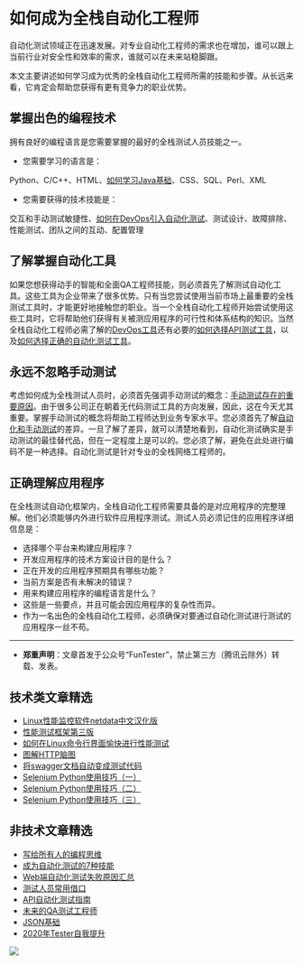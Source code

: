 # 如何成为全栈自动化工程师



自动化测试领域正在迅速发展。对专业自动化工程师的需求也在增加，谁可以跟上当前行业对安全性和效率的需求，谁就可以在未来站稳脚跟。

本文主要讲述如何学习成为优秀的全栈自动化工程师所需的技能和步骤。从长远来看，它肯定会帮助您获得有更有竞争力的职业优势。

## 掌握出色的编程技术

拥有良好的编程语言是您需要掌握的最好的全栈测试人员技能之一。

* 您需要学习的语言是：

Python、C/C++、HTML、[如何学习Java基础](https://mp.weixin.qq.com/s/FCPStkYoJF67NYln4Lc6xg)、CSS、SQL、Perl、XML

* 您需要获得的技术技能是：

交互和手动测试敏捷性、[如何在DevOps引入自动化测试](https://mp.weixin.qq.com/s/MclK3VvMN1dsiXXJO8g7ig)、测试设计、故障排除、性能测试、团队之间的互动、配置管理

## 了解掌握自动化工具

如果您想获得动手的智能和全面QA工程师技能，则必须首先了解测试自动化工具。这些工具为企业带来了很多优势。只有当您尝试使用当前市场上最重要的全栈测试工具时，才能更好地接触您的职业。当一个全栈自动化工程师开始尝试使用这些工具时，它将帮助他们获得有关被测应用程序的可行性和体系结构的知识。当然全栈自动化工程师必需了解的[DevOps工具](https://mp.weixin.qq.com/s/4r8FoxQyYZ5naowML5Cw-Q)还有必要的[如何选择API测试工具](https://mp.weixin.qq.com/s/m2TNJDiqAAWYV9L6UP-29w)，以及[如何选择正确的自动化测试工具](https://mp.weixin.qq.com/s/_Ee78UW9CxRpV5MoTrfgCQ)。

## 永远不忽略手动测试

考虑如何成为全栈测试人员时，必须首先强调手动测试的概念：[手动测试存在的重要原因](https://mp.weixin.qq.com/s/mW5vryoJIkeskZLkBPFe0Q)。由于很多公司正在朝着无代码测试工具的方向发展，因此，这在今天尤其重要。掌握手动测试的概念将帮助工程师达到业务专家水平。您必须首先了解[自动化和手动测试](https://mp.weixin.qq.com/s/mMr_4C98W_FOkks2i2TiCg)的差异。一旦了解了差异，就可以清楚地看到，自动化测试确实是手动测试的最佳替代品，但在一定程度上是可以的。您必须了解，避免在此处进行编码不是一种选择。自动化测试是针对专业的全栈网络工程师的。


## 正确理解应用程序

在全栈测试自动化框架内，全栈自动化工程师需要具备的是对应用程序的完整理解。他们必须能够内外进行软件应用程序测试。测试人员必须记住的应用程序详细信息是：

* 选择哪个平台来构建应用程序？
* 开发应用程序的技术方案设计目的是什么？
* 正在开发的应用程序预期具有哪些功能？
* 当前方案是否有未解决的错误？
* 用来构建应用程序的编程语言是什么？
* 这些是一些要点，并且可能会因应用程序的复杂性而异。
* 作为一名出色的全栈自动化工程师，必须确保对要通过自动化测试进行测试的应用程序一丝不苟。

---
* **郑重声明**：文章首发于公众号“FunTester”，禁止第三方（腾讯云除外）转载、发表。

## 技术类文章精选

- [Linux性能监控软件netdata中文汉化版](https://mp.weixin.qq.com/s/fdXtK-5WwKnxjLZdyg6-nA)
- [性能测试框架第三版](https://mp.weixin.qq.com/s/Mk3PoH7oJX7baFmbeLtl_w)
- [如何在Linux命令行界面愉快进行性能测试](https://mp.weixin.qq.com/s/fwGqBe1SpA2V0lPfAOd04Q)
- [图解HTTP脑图](https://mp.weixin.qq.com/s/100Vm8FVEuXs0x6rDGTipw)
- [将swagger文档自动变成测试代码](https://mp.weixin.qq.com/s/SY8mVenj0zMe5b47GS9VSQ)
- [Selenium Python使用技巧（一）](https://mp.weixin.qq.com/s/39v8tXG3xig63d-ioEAi8Q)
- [Selenium Python使用技巧（二）](https://mp.weixin.qq.com/s/uDM3y9zoVjaRmJJJTNs6Vw)
- [Selenium Python使用技巧（三）](https://mp.weixin.qq.com/s/J7-CO-UDspUGSpB8isjsmQ)


## 非技术文章精选

- [写给所有人的编程思维](https://mp.weixin.qq.com/s/Oj33UCnYfbUgzsBzEm2GPQ)
- [成为自动化测试的7种技能](https://mp.weixin.qq.com/s/e-HAGMO0JLR7VBBWLvk0dQ)
- [Web端自动化测试失败原因汇总](https://mp.weixin.qq.com/s/qzFth-Q9e8MTms1M8L5TyA)
- [测试人员常用借口](https://mp.weixin.qq.com/s/0k_Ciud2sOpRb5PPiVzECw)
- [API自动化测试指南](https://mp.weixin.qq.com/s/uy_Vn_ZVUEu3YAI1gW2T_A)
- [未来的QA测试工程师](https://mp.weixin.qq.com/s/ngL4sbEjZm7OFAyyWyQ3nQ)
- [JSON基础](https://mp.weixin.qq.com/s/tnQmAFfFbRloYp8J9TYurw)
- [2020年Tester自我提升](https://mp.weixin.qq.com/s/vuhUp85_6Sbg6ReAN3TTSQ)


![](https://mmbiz.qpic.cn/mmbiz_jpg/13eN86FKXzCxr0Sa2MXpNKicZE024zJm73r4hrjticMMYViagtaSXxwsyhmRmOrdXPXfS5zB2ILHtaqNSoWGRwa8Q/640?wx_fmt=jpeg&tp=webp&wxfrom=5&wx_lazy=1&wx_co=1)